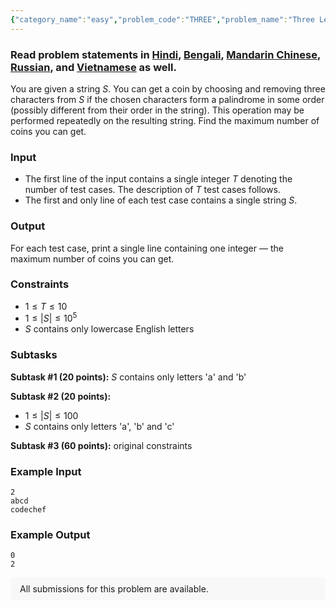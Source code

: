```yaml
---
{"category_name":"easy","problem_code":"THREE","problem_name":"Three Letters","problemComponents":{"constraints":"","constraintsState":false,"subtasks":"","subtasksState":false,"inputFormat":"","inputFormatState":false,"outputFormat":"","outputFormatState":false,"sampleTestCases":{"0":{"id":1,"input":"2\r\nabcd\r\ncodechef","output":"0\r\n2","explanation":"","isDeleted":false}}},"video_editorial_url":"https://youtu.be/cb-ZRQt0oog","languages_supported":{"0":"CPP14","1":"C","2":"JAVA","3":"PYTH 3.6","4":"CPP17","5":"PYTH","6":"PYP3","7":"CS2","8":"ADA","9":"PYPY","10":"TEXT","11":"PAS fpc","12":"NODEJS","13":"RUBY","14":"PHP","15":"GO","16":"HASK","17":"TCL","18":"PERL","19":"SCALA","20":"LUA","21":"kotlin","22":"BASH","23":"JS","24":"LISP sbcl","25":"rust","26":"PAS gpc","27":"BF","28":"CLOJ","29":"R","30":"D","31":"CAML","32":"FORT","33":"ASM","34":"swift","35":"FS","36":"WSPC","37":"LISP clisp","38":"SQL","39":"SCM guile","40":"PERL6","41":"ERL","42":"CLPS","43":"ICK","44":"NICE","45":"PRLG","46":"ICON","47":"COB","48":"SCM chicken","49":"PIKE","50":"SCM qobi","51":"ST","52":"SQLQ","53":"NEM"},"max_timelimit":1,"source_sizelimit":50000,"problem_author":"sahi1422","problem_tester":"","date_added":"20-12-2020","tags":{"0":"ltime91","1":"sahi1422","2":"simple","3":"taran_1407"},"problem_difficulty_level":"Simple","best_tag":"","editorial_url":"https://discuss.codechef.com/problems/THREE","time":{"view_start_date":1104528600,"submit_start_date":1104528600,"visible_start_date":1104528600,"end_date":1735669800},"is_direct_submittable":false,"problemDiscussURL":"https://discuss.codechef.com/search?q=THREE","is_proctored":false,"visitedContests":{},"layout":"problem"}
---
```

### Read problem statements in [Hindi](https://www.codechef.com/download/translated/LTIME91/hindi/THREE.pdf), [Bengali](https://www.codechef.com/download/translated/LTIME91/bengali/THREE.pdf), [Mandarin Chinese](https://www.codechef.com/download/translated/LTIME91/mandarin/THREE.pdf), [Russian](https://www.codechef.com/download/translated/LTIME91/russian/THREE.pdf), and [Vietnamese](https://www.codechef.com/download/translated/LTIME91/vietnamese/THREE.pdf) as well.

You are given a string $S$. You can get a coin by choosing and removing three characters from $S$ if the chosen characters form a palindrome in some order (possibly different from their order in the string). This operation may be performed repeatedly on the resulting string. Find the maximum number of coins you can get.

### Input
- The first line of the input contains a single integer $T$ denoting the number of test cases. The description of $T$ test cases follows.
- The first and only line of each test case contains a single string $S$.

### Output
For each test case, print a single line containing one integer ― the maximum number of coins you can get.

### Constraints
- $1 \leq T \leq 10$
- $1 \leq |S| \leq 10^5$
- $S$ contains only lowercase English letters

### Subtasks
**Subtask #1 (20 points):** $S$ contains only letters 'a' and 'b'

**Subtask #2 (20 points):**
- $1 \leq |S| \leq 100$
- $S$ contains only letters 'a', 'b' and 'c'

**Subtask #3 (60 points):** original constraints

### Example Input
```
2
abcd
codechef
```

### Example Output
```
0
2
```

<aside style='background: #f8f8f8;padding: 10px 15px;'><div>All submissions for this problem are available.</div></aside>